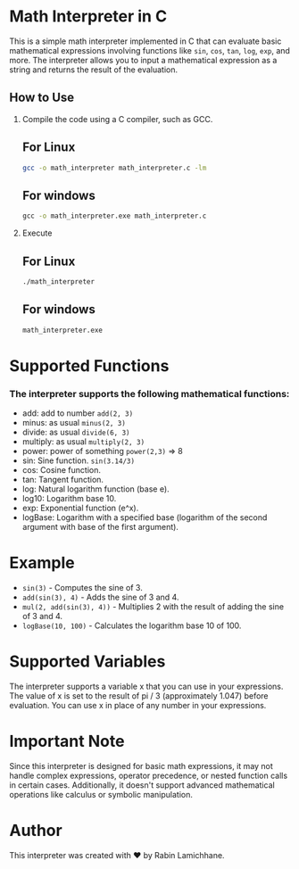 # Math Interpreter in C

This is a simple math interpreter implemented in C that can evaluate basic mathematical expressions involving functions like `sin`, `cos`, `tan`, `log`, `exp`, and more. The interpreter allows you to input a mathematical expression as a string and returns the result of the evaluation.

## How to Use

1. Compile the code using a C compiler, such as GCC.
   
   ## For Linux
   ```bash
   gcc -o math_interpreter math_interpreter.c -lm
   ```
   ## For windows
   ```cmd
   gcc -o math_interpreter.exe math_interpreter.c
   ```
2. Execute 
      
    ## For Linux
   ```bash
   ./math_interpreter
   ```
   ## For windows
   ```cmd
   math_interpreter.exe
   ```



# Supported Functions
### The interpreter supports the following mathematical functions:
+ add: add to number `add(2, 3)` 
+ minus: as usual `minus(2, 3)`
+ divide: as usual `divide(6, 3)`
+ multiply: as usual `multiply(2, 3)`
+ power: power of something `power(2,3)` => 8 
+ sin: Sine function. `sin(3.14/3)`
+ cos: Cosine function.
+ tan: Tangent function.
+ log: Natural logarithm function (base e).
+ log10: Logarithm base 10.
+ exp: Exponential function (e^x).
+ logBase: Logarithm with a specified base (logarithm of the second argument with base of the first argument).

# Example
+ `sin(3)` - Computes the sine of 3.
+ `add(sin(3), 4)` - Adds the sine of 3 and 4.
+ `mul(2, add(sin(3), 4))` - Multiplies 2 with the result of adding the sine of 3 and 4.
+ `logBase(10, 100)` - Calculates the logarithm base 10 of 100.

# Supported Variables
The interpreter supports a variable x that you can use in your expressions. The value of x is set to the result of pi / 3 (approximately 1.047) before evaluation. You can use x in place of any number in your expressions.

# Important Note
Since this interpreter is designed for basic math expressions, it may not handle complex expressions, operator precedence, or nested function calls in certain cases. Additionally, it doesn't support advanced mathematical operations like calculus or symbolic manipulation.

# Author
This interpreter was created with ❤️ by Rabin Lamichhane.
   
